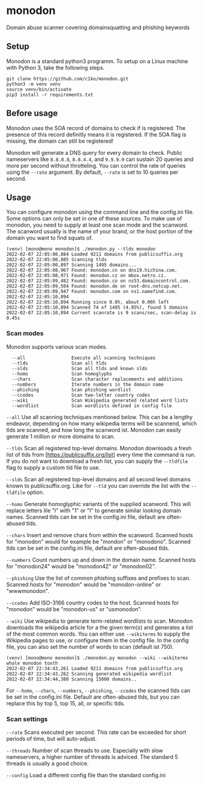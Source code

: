 # monodon
Domain abuse scanner covering domainsquatting and phishing keywords

## Setup
Monodon is a standard python3 programm. To setup on a Linux machine with Python 3, take the following steps.

```
git clone https://github.com/c1ko/monodon.git
python3 -m venv venv
source venv/bin/activate
pip3 install -r requirements.txt
```

## Before usage
Monodon uses the SOA record of domains to check if is registered. The presence of this record definitly means it is registered. If the SOA flag is missing, the domain can still be registered!

Monodon will generate a DNS query for every domain to check. Public nameservers like `8.8.8.8`, `8.8.4.4`, and `9.9.9.9` can sustain 20 queries and more per second without throtteling. You can control the rate of queries using the `--rate` argument. By default, `--rate` is set to 10 queries per second.

## Usage
You can configure monodon using the command line and the config.ini file. Some options can only be set in one of these sources.
To make use of monodon, you need to supply at least one scan mode and the scanword. The scanword usually is the name of your brand, or the host portion of the domain you want to find squats of.

```
(venv) [mono@mono monodon]$ ./monodon.py --tlds monodon
2022-02-07 22:05:00,884 Loaded 9211 domains from publicsuffix.org
2022-02-07 22:05:00,885 Scanning tlds
2022-02-07 22:05:00,897 Scanning 1495 domains...
2022-02-07 22:05:08,967 Found: monodon.cn on dns19.hichina.com.
2022-02-07 22:05:08,971 Found: monodon.cz on mbox.netro.cz.
2022-02-07 22:05:09,482 Found: monodon.co on ns53.domaincontrol.com.
2022-02-07 22:05:09,504 Found: monodon.de on root-dns.netcup.net.
2022-02-07 22:05:09,947 Found: monodon.com on ns1.namefind.com.
2022-02-07 22:05:10,894 
2022-02-07 22:05:10,894 Running since 0.0h, about 0.06h left
2022-02-07 22:05:10,894 Scanned 74 of 1495 (4.95%), found 5 domains
2022-02-07 22:05:10,894 Current scanrate is 9 scans/sec, scan-delay is 0.45s
```

### Scan modes
Monodon supports various scan modes.
```
  --all                 Execute all scanning techniques
  --tlds                Scan all tlds
  --slds                Scan all tlds and known slds
  --homo                Scan homoglyphs
  --chars               Scan character replacements and additions
  --numbers             Iterate numbers in the domain name
  --phishing            Scan phishing wordlist
  --ccodes              Scan two-letter country codes
  --wiki                Scan Wikipedia generated related word lists
  --wordlist            Scan wordlists defined in config file
```

`--all` Use all scanning techniques mentioned below. This can be a lengthy endeavor, depending on how many wikipedia terms will be scannend, which tlds are scanned, and how long the scanword ist. Monodon can easily generate 1 million or more domains to scan.

`--tlds` Scan all registered top-level domains. Monodon downloads a fresh list of tlds from [https://publicsuffix.org/list] every time the command is run. If you do not want to download a fresh list, you can supply the `--tldfile` flag to supply a custom tld file to use.

`--slds` Scan all registered top-level domains and all second level domains known to publicsuffix.org. Like for `--tld` you can override the list with the `--tldfile` option. 

`--homo` Generate homoglyphic variants of the supplied scanword. This will replace letters lile "l" with "1" or "I" to generate similar looking domain names. Scanned tlds can be set in the config.ini file, default are often-abused tlds.

`--chars` Insert and remove chars from within the scanword. Scanned hosts for "monodon" would for example be "mondon" or "monodono". Scanned tlds can be set in the config.ini file, default are often-abused tlds.

`--numbers` Count numbers up and down in the domain name. Scanned hosts for "monodon24" would be "monodon42" or "monodon02".

`--phishing` Use the list of common phishing suffixes and prefixes to scan. Scanned hosts for "monodon" would be "monodon-online" or "wwwmonodon". 

`--ccodes` Add ISO-3166 country codes to the host. Scanned hosts for "monodon" would be "monodon-us" or "usmonodon".

`--wiki` Use wikipedia to generate term-related wordlists to scan. Monodon downloads the wikipedia article for a the given term(s) and generates a list of the most common words. You can either use `--wikiterms` to supply the Wikipedia pages to use, or configure them in the config file. In the config file, you can also set the number of words to scan (default ist 750). 

```
(venv) [mono@mono monodon]$ ./monodon.py monodon --wiki --wikiterms whale monodon tooth 
2022-02-07 22:34:43,261 Loaded 9211 domains from publicsuffix.org
2022-02-07 22:34:43,262 Scanning generated wikipedia wordlist
2022-02-07 22:34:44,380 Scanning 15000 domains..
```

For `--homo`, `--chars`, `--numbers`, `--phishing`, `--ccodes` the scanned tlds can be set in the config.ini file. Default are often-abused tlds, but you can replace this by top 5, top 15, all, or specific tlds.

### Scan settings

`--rate` Scans executed per second. This rate can be exceeded for short periods of time, but will auto-adjust.

`--threads` Number of scan threads to use. Especially with slow nameservers, a higher number of threads is adviced. The standard 5 threads is usually a good choice.

`--config` Load a different config file than the standard config.ini
